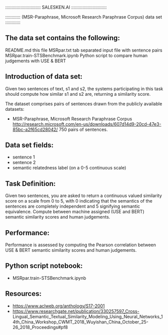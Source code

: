 ﻿:::::::::::::::::::::::::::: SALESKEN.AI ﻿::::::::::::::::::::::::::::

:::::::::::: (MSR-Paraphrase, Microsoft Research Paraphrase Corpus) data set ::::::::::::

The data set contains the following:
------------------------------------
  README.md 		  				this file
  MSRpar.txt		  				tab separated input file with sentence pairs
  MSRpar.train-STSBenchmark.ipynb                       Python script to compare human judgements with USE & BERT


Introduction of data set:
-------------------------
Given two sentences of text, s1 and s2, the systems participating in
this task should compute how similar s1 and s2 are, returning a
similarity score.

The dataset comprises pairs of sentences drawn from the publicly
available datasets:

- MSR-Paraphrase, Microsoft Research Paraphrase Corpus
  http://research.microsoft.com/en-us/downloads/607d14d9-20cd-47e3-85bc-a2f65cd28042/
  750 pairs of sentences.


Data set fields:
----------------
- sentence 1
- sentence 2
- semantic relatedness label (on a 0-5 continuous scale)


Task Definition:
----------------
Given two sentences, you are asked to return a continuous valued similarity score on a scale from 0 to 5, with 0 indicating that the semantics of the sentences are completely independent and 5 signifying semantic equivalence. Compute between machine assigned (USE and BERT) semantic similarity scores and human judgements.


Performance:
------------
Performance is assessed by computing the Pearson correlation between USE & BERT semantic similarity scores and human judgements.


Python script notebook:
-----------------------
- MSRpar.train-STSBenchmark.ipynb


Resources:
----------
- https://www.aclweb.org/anthology/S17-2001
- https://www.researchgate.net/publication/330257597_Cross-		Lingual_Semantic_Textual_Similarity_Modeling_Using_Neural_Networks_14th_China_Workshop_CWMT_2018_Wuyishan_China_October_25-26_2018_Proceedings#pf8


